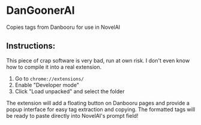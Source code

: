 # DanGoonerAI
Copies tags from Danbooru for use in NovelAI

## Instructions:

This piece of crap software is very bad, run at own risk. I don't even know how to compile it into a real extension. 

1. Go to `chrome://extensions/`
2. Enable "Developer mode"
3. Click "Load unpacked" and select the folder

The extension will add a floating button on Danbooru pages and provide a popup interface for easy tag extraction and copying.
The formatted tags will be ready to paste directly into NovelAI's prompt field!
